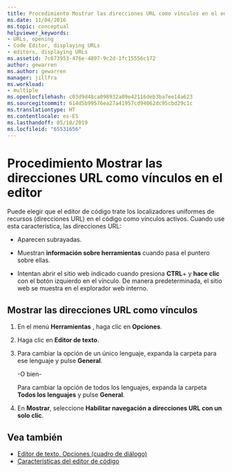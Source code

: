 ```yaml
---
title: Procedimiento Mostrar las direcciones URL como vínculos en el editor
ms.date: 11/04/2016
ms.topic: conceptual
helpviewer_keywords:
- URLs, opening
- Code Editor, displaying URLs
- editors, displaying URLs
ms.assetid: 7c673953-476e-4897-9c2d-1fc15556c172
author: gewarren
ms.author: gewarren
manager: jillfra
ms.workload:
- multiple
ms.openlocfilehash: c03d9d48ca098932a09e42116deb3ba7ee14a623
ms.sourcegitcommit: 614d5b99576ea27a41957cd94062dc95cbd29c1c
ms.translationtype: HT
ms.contentlocale: es-ES
ms.lasthandoff: 05/10/2019
ms.locfileid: "65531656"
---
```

# <a name="how-to-display-urls-as-links-in-the-editor"></a>Procedimiento Mostrar las direcciones URL como vínculos en el editor

Puede elegir que el editor de código trate los localizadores uniformes de recursos (direcciones URL) en el código como vínculos activos. Cuando use esta característica, las direcciones URL:

- Aparecen subrayadas.

- Muestran **información sobre herramientas** cuando pasa el puntero sobre ellas.

- Intentan abrir el sitio web indicado cuando presiona **CTRL**+ y **hace clic** con el botón izquierdo en el vínculo. De manera predeterminada, el sitio web se muestra en el explorador web interno.

## <a name="display-urls-as-links"></a>Mostrar las direcciones URL como vínculos

1. En el menú **Herramientas** , haga clic en **Opciones**.

2. Haga clic en **Editor de texto**.

3. Para cambiar la opción de un único lenguaje, expanda la carpeta para ese lenguaje y pulse **General**.

     -O bien-

     Para cambiar la opción de todos los lenguajes, expanda la carpeta **Todos los lenguajes** y pulse **General**.

4. En **Mostrar**, seleccione **Habilitar navegación a direcciones URL con un solo clic**.

## <a name="see-also"></a>Vea también

- [Editor de texto, Opciones (cuadro de diálogo)](../../ide/reference/text-editor-options-dialog-box.md)
- [Características del editor de código](../../ide/writing-code-in-the-code-and-text-editor.md)